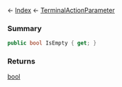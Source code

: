 ← [Index](Api-Index) ← [TerminalActionParameter](Sandbox.ModAPI.Ingame.TerminalActionParameter)

### Summary

```csharp
public bool IsEmpty { get; }
```

### Returns

[bool](https://docs.microsoft.com/en-us/dotnet/api/system.boolean?view=netframework-4.6)


